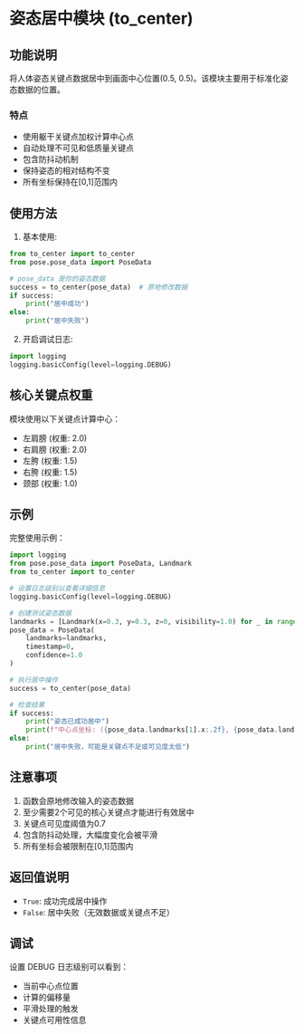 # 姿态居中模块 (to_center)

## 功能说明

将人体姿态关键点数据居中到画面中心位置(0.5, 0.5)。该模块主要用于标准化姿态数据的位置。

### 特点

- 使用躯干关键点加权计算中心点
- 自动处理不可见和低质量关键点
- 包含防抖动机制
- 保持姿态的相对结构不变
- 所有坐标保持在[0,1]范围内

## 使用方法

1. 基本使用:
```python
from to_center import to_center
from pose.pose_data import PoseData

# pose_data 是你的姿态数据
success = to_center(pose_data)  # 原地修改数据
if success:
    print("居中成功")
else:
    print("居中失败")
```

2. 开启调试日志:
```python
import logging
logging.basicConfig(level=logging.DEBUG)
```

## 核心关键点权重

模块使用以下关键点计算中心：

- 左肩膀 (权重: 2.0)
- 右肩膀 (权重: 2.0)
- 左胯 (权重: 1.5)
- 右胯 (权重: 1.5)
- 颈部 (权重: 1.0)

## 示例

完整使用示例：

```python
import logging
from pose.pose_data import PoseData, Landmark
from to_center import to_center

# 设置日志级别以查看详细信息
logging.basicConfig(level=logging.DEBUG)

# 创建测试姿态数据
landmarks = [Landmark(x=0.3, y=0.3, z=0, visibility=1.0) for _ in range(33)]
pose_data = PoseData(
    landmarks=landmarks,
    timestamp=0,
    confidence=1.0
)

# 执行居中操作
success = to_center(pose_data)

# 检查结果
if success:
    print("姿态已成功居中")
    print(f"中心点坐标: ({pose_data.landmarks[1].x:.2f}, {pose_data.landmarks[1].y:.2f})")
else:
    print("居中失败，可能是关键点不足或可见度太低")
```

## 注意事项

1. 函数会原地修改输入的姿态数据
2. 至少需要2个可见的核心关键点才能进行有效居中
3. 关键点可见度阈值为0.7
4. 包含防抖动处理，大幅度变化会被平滑
5. 所有坐标会被限制在[0,1]范围内

## 返回值说明

- `True`: 成功完成居中操作
- `False`: 居中失败（无效数据或关键点不足）

## 调试

设置 DEBUG 日志级别可以看到：
- 当前中心点位置
- 计算的偏移量
- 平滑处理的触发
- 关键点可用性信息

